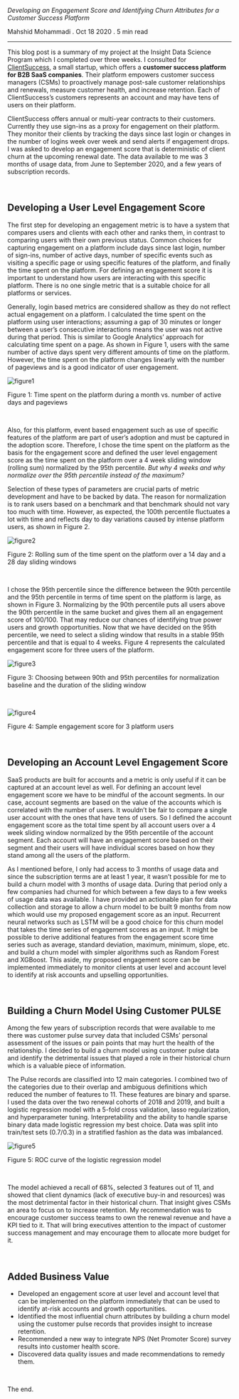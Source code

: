 *Developing an Engagement Score and Identifying Churn Attributes for a Customer Success Platform*

Mahshid Mohammadi . Oct 18 2020 . 5 min read

---


This blog post is a summary of my project at the Insight Data Science Program which I completed over three weeks. I consulted for [ClientSuccess](https://www.clientsuccess.com), a small startup, which offers a **customer success platform for B2B SaaS companies**. Their platform empowers customer success managers (CSMs) to proactively manage post-sale customer relationships and renewals, measure customer health, and increase retention. Each of ClientSuccess’s customers represents an account and may have tens of users on their platform. 

ClientSuccess offers annual or multi-year contracts to their customers. Currently they use sign-ins as a proxy for engagement on their platform. They monitor their clients by tracking the days since last login or changes in the number of logins week over week and send alerts if engagement drops. I was asked to develop an engagement score that is deterministic of client churn at the upcoming renewal date. The data available to me was 3 months of usage data, from June to September 2020, and a few years of subscription records. 

<br />

## Developing a User Level Engagement Score
The first step for developing an engagement metric is to have a system that compares users and clients with each other and ranks them, in contrast to comparing users with their own previous status. Common choices for capturing engagement on a platform include days since last login, number of sign-ins, number of active days, number of specific events such as visiting a specific page or using specific features of the platform, and finally the time spent on the platform. For defining an engagement score it is important to understand how users are interacting with this specific platform. There is no one single metric that is a suitable choice for all platforms or services.


Generally, login based metrics are considered shallow as they do not reflect actual engagement on a platform. I calculated the time spent on the platform using user interactions; assuming a gap of 30 minutes or longer between a user’s consecutive interactions means the user was not active during that period. This is similar to Google Analytics’ approach for calculating time spent on a page. As shown in Figure 1, users with the same number of active days spent very different amounts of time on the platform. However, the time spent on the platform changes linearly with the number of pageviews and is a good indicator of user engagement. 

![figure1](images/image1_timespent.PNG)
<p class="wp-caption-text">Figure 1: Time spent on the platform during a month vs. number of active days and pageviews </p></div>

<br />

Also, for this platform, event based engagement such as use of specific features of the platform are part of user’s adoption and must be captured in the adoption score. Therefore, I chose the time spent on the platform as the basis for the engagement score and defined the user level engagement score as the time spent on the platform over a 4 week sliding window (rolling sum) normalized by the 95th percentile. *But why 4 weeks and why normalize over the 95th percentile instead of the maximum?*


Selection of these types of parameters are crucial parts of metric development and have to be backed by data. The reason for normalization is to rank users based on a benchmark and that benchmark should not vary too much with time. However, as expected, the 100th percentile fluctuates a lot with time and reflects day to day variations caused by intense platform users, as shown in Figure 2. 


![figure2](images/image2_max.PNG)
<p class="wp-caption-text">Figure 2: Rolling sum of the time spent on the platform over a 14 day and a 28 day sliding windows</p></div>

<br />

I chose the 95th percentile since the difference between the 90th percentile and the 95th percentile in terms of time spent on the platform is large, as shown in Figure 3. Normalizing by the 90th percentile puts all users above the 90th percentile in the same bucket and gives them all an engagement score of 100/100. That may reduce our chances of identifying true power users and growth opportunities. Now that we have decided on the 95th percentile, we need to select a sliding window that results in a stable 95th percentile and that is equal to 4 weeks. Figure 4 represents the calculated engagement score for three users of the platform.


![figure3](images/image3_95th_percentile.PNG)
<p class="wp-caption-text">Figure 3: Choosing between 90th and 95th percentiles for normalization baseline and the duration of the sliding window</p></div>

<br />

![figure4](images/image4_scores.PNG)
<p class="wp-caption-text">Figure 4: Sample engagement score for 3 platform users</p></div>

<br />

## Developing an Account Level Engagement Score
SaaS products are built for accounts and a metric is only useful if it can be captured at an account level as well. For defining an account level engagement score we have to be mindful of the account segments. In our case, account segments are based on the value of the accounts which is correlated with the number of users. It wouldn’t be fair to compare a single user account with the ones that have tens of users. So I defined the account engagement score as the total time spent by all account users over a 4 week sliding window normalized by the 95th percentile of the account segment. Each account will have an engagement score based on their segment and their users will have individual scores based on how they stand among all the users of the platform. 


As I mentioned before, I only had access to 3 months of usage data and since the subscription terms are at least 1 year, it wasn’t possible for me to build a churn model with 3 months of usage data. During that period only a few companies had churned for which between a few days to a few weeks of usage data was available. I have provided an actionable plan for data collection and storage to allow a churn model to be built 9 months from now which would use my proposed engagement score as an input. Recurrent neural networks such as LSTM will be a good choice for this churn model that takes the time series of engagement scores as an input. It might be possible to derive additional features from the engagement score time series such as average, standard deviation, maximum, minimum, slope, etc. and build a churn model with simpler algorithms such as Random Forest and XGBoost. This aside, my proposed engagement score can be implemented immediately to monitor clients at user level and account level to identify at risk accounts and upselling opportunities.

<br />

## Building a Churn Model Using Customer PULSE 
Among the few years of subscription records that were available to me there was customer pulse survey data that included CSMs’ personal assessment of the issues or pain points that may hurt the health of the relationship. I decided to build a churn model using customer pulse data and identify the detrimental issues that played a role in their historical churn which is a valuable piece of information.


The Pulse records are classified into 12 main categories. I combined two of the categories due to their overlap and ambiguous definitions which reduced the number of features to 11. These features are binary and sparse. I used the data over the two renewal cohorts of 2018 and 2019, and built a logistic regression model with a 5-fold cross validation, lasso regularization, and hyperparameter tuning. Interpretability and the ability to handle sparse binary data made logistic regression my best choice. Data was split into train/test sets (0.7/0.3) in a stratified fashion as the data was imbalanced. 


![figure5](images/image5_roc.PNG)
<p class="wp-caption-text">Figure 5: ROC curve of the logistic regression model</p></div>

<br />

The model achieved a recall of 68%, selected 3 features out of 11, and showed that client dynamics (lack of executive buy-in and resources) was the most detrimental factor in their historical churn. That insight gives CSMs an area to focus on to increase retention. My recommendation was to encourage customer success teams to own the renewal revenue and have a KPI tied to it. That will bring executives attention to the impact of customer success management and may encourage them to allocate more budget for it. 

<br />

## Added Business Value
* Developed an engagement score at user level and account level that can be implemented on the platform immediately that can be used to identify at-risk accounts and growth opportunities.
* Identified the most influential churn attributes by building a churn model using the customer pulse records that provides insight to increase retention.
* Recommended a new way to integrate NPS (Net Promoter Score) survey results into customer health score.
* Discovered data quality issues and made recommendations to remedy them. 

<br />

The end.


